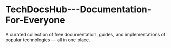 # TechDocsHub---Documentation-For-Everyone
A curated collection of free documentation, guides, and implementations of popular technologies — all in one place.
